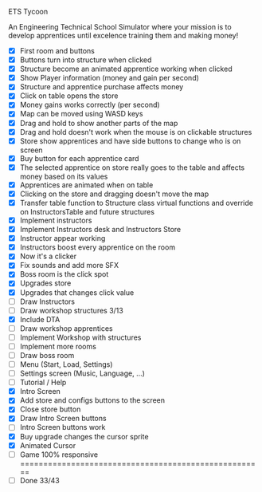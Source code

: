 ETS Tycoon

An Engineering Technical School Simulator where your mission is to develop apprentices until excelence training them and making money!

- [x] First room and buttons
- [x] Buttons turn into structure when clicked
- [x] Structure become an animated apprentice working when clicked
- [x] Show Player information (money and gain per second)
- [x] Structure and apprentice purchase affects money
- [x] Click on table opens the store
- [x] Money gains works correctly (per second)
- [x] Map can be moved using WASD keys
- [x] Drag and hold to show another parts of the map
- [x] Drag and hold doesn't work when the mouse is on clickable structures
- [x] Store show apprentices and have side buttons to change who is on screen
- [x] Buy button for each apprentice card
- [x] The selected apprentice on store really goes to the table and affects money based on its values
- [x] Apprentices are animated when on table
- [x] Clicking on the store and dragging doesn't move the map
- [x] Transfer table function to Structure class virtual functions and override on InstructorsTable and future structures
- [x] Implement instructors
- [x] Implement Instructors desk and Instructors Store
- [x] Instructor appear working
- [x] Instructors boost every apprentice on the room
- [x] Now it's a clicker
- [X] Fix sounds and add more SFX 
- [X] Boss room is the click spot
- [X] Upgrades store
- [X] Upgrades that changes click value
- [ ] Draw Instructors
- [ ] Draw workshop structures 3/13
- [X] Include DTA
- [ ] Draw workshop apprentices
- [ ] Implement Workshop with structures
- [ ] Implement more rooms
- [ ] Draw boss room
- [ ] Menu (Start, Load, Settings)
- [ ] Settings screen (Music, Language, ...)
- [ ] Tutorial / Help
- [X] Intro Screen
- [X] Add store and configs buttons to the screen
- [X] Close store button
- [X] Draw Intro Screen buttons
- [ ] Intro Screen buttons work
- [X] Buy upgrade changes the cursor sprite
- [X] Animated Cursor
- [ ] Game 100% responsive
=====================================================
- [ ] Done 33/43
